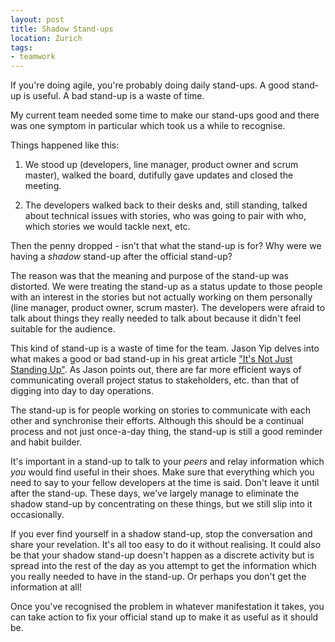 ```yaml
---
layout: post
title: Shadow Stand-ups
location: Zurich
tags:
- teamwork
---
```


If you're doing agile, you're probably doing daily stand-ups. A good stand-up is useful. A bad stand-up is a waste of time.

My current team needed some time to make our stand-ups good and there was one symptom in particular which took us a while to recognise.<!--excerpt-->

Things happened like this:

1. We stood up (developers, line manager, product owner and scrum master), walked the board, dutifully gave updates and closed the meeting.

1. The developers walked back to their desks and, still standing, talked about technical issues with stories, who was going to pair with who, which stories we would tackle next, etc.

Then the penny dropped - isn't that what the stand-up is for? Why were we having a *shadow* stand-up after the official stand-up?

The reason was that the meaning and purpose of the stand-up was distorted. We were treating the stand-up as a status update to those people with an interest in the stories but not actually working on them personally (line manager, product owner, scrum master). The developers were afraid to talk about things they really needed to talk about because it didn't feel suitable for the audience.

This kind of stand-up is a waste of time for the team. Jason Yip delves into what makes a good or bad stand-up in his great article ["It's Not Just Standing Up"](http://www.martinfowler.com/articles/itsNotJustStandingUp.html "It's Not Just Standing Up: Patterns for Daily Standup Meetings"). As Jason points out, there are far more efficient ways of communicating overall project status to stakeholders, etc. than that of digging into day to day operations.

The stand-up is for people working on stories to communicate with each other and synchronise their efforts. Although this should be a continual process and not just once-a-day thing, the stand-up is still a good reminder and habit builder.

It's important in a stand-up to talk to your *peers* and relay information which *you* would find useful in their shoes. Make sure that everything which you need to say to your fellow developers at the time is said. Don't leave it until after the stand-up. These days, we've largely manage to eliminate the shadow stand-up by concentrating on these things, but we still slip into it occasionally.

If you ever find yourself in a shadow stand-up, stop the conversation and share your revelation. It's all too easy to do it without realising. It could also be that your shadow stand-up doesn't happen as a discrete activity but is spread into the rest of the day as you attempt to get the information which you really needed to have in the stand-up. Or perhaps you don't get the information at all!

Once you've recognised the problem in whatever manifestation it takes, you can take action to fix your official stand up to make it as useful as it should be.